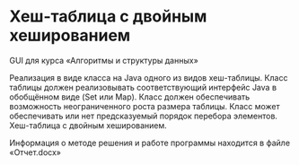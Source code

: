 # Хеш-таблица с двойным хешированием

GUI для курса «Алгоритмы и структуры данных»

Реализация в виде класса на Java одного из видов хеш-таблицы. 
Класс таблицы должен реализовывать соответствующий интерфейс Java в обобщённом виде (Set или Map). 
Класс должен обеспечивать возможность неограниченного роста размера таблицы. 
Класс может обеспечивать или нет предсказуемый порядок перебора элементов. 
Хеш-таблица с двойным хешированием.

Информация о методе решения и работе программы находится в файле «Отчет.docx»